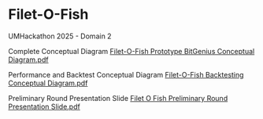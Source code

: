 # Filet-O-Fish
UMHackathon 2025 - Domain 2

Complete Conceptual Diagram
[Filet-O-Fish Prototype BitGenius Conceptual Diagram.pdf](https://github.com/user-attachments/files/19718020/Filet-O-Fish.Prototype.BitGenius.Conceptual.Diagram.pdf)


Performance and Backtest Conceptual Diagram
[Filet-O-Fish Backtesting Conceptual Diagram.pdf](https://github.com/user-attachments/files/19718025/Filet-O-Fish.Backtesting.Conceptual.Diagram.pdf)

Preliminary Round Presentation Slide
[Filet O Fish Preliminary Round Presentation Slide.pdf](https://github.com/user-attachments/files/19718227/Filet.O.Fish.Preliminary.Round.Presentation.Slide.pdf)
